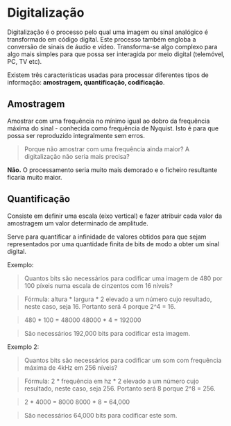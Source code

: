 # Digitalização
Digitalização é o processo pelo qual uma imagem ou sinal analógico é transformado em código digital. Este processo também engloba a conversão de sinais de áudio e vídeo. Transforma-se algo complexo para algo mais simples para que possa ser interagida por meio digital (telemóvel, PC, TV etc).

Existem três características usadas para processar diferentes tipos de informação: **amostragem, quantificação, codificação**.

## Amostragem

Amostrar com uma frequência no mínimo igual ao dobro da frequência máxima do sinal - conhecida como frequência de Nyquist. Isto é para que possa ser reproduzido integralmente sem erros.

> Porque não amostrar com uma frequência ainda maior? A digitalização não seria mais precisa?

**Não.** O processamento seria muito mais demorado e o ficheiro resultante ficaria muito maior.

## Quantificação

Consiste em definir uma escala (eixo vertical) e fazer atribuir cada valor da amostragem um valor determinado de amplitude.

Serve para quantificar a infinidade de valores obtidos para que sejam representados por uma quantidade finita de bits de modo a obter um sinal digital.

Exemplo:


> Quantos bits são necessários para codificar uma imagem de 480 por 100 píxeis numa escala de cinzentos com 16 níveis?

> Fórmula: altura * largura * 2 elevado a um número cujo resultado, neste caso, seja 16. Portanto será 4 porque 2^4 = 16.

> 480 * 100 = 48000
> 48000 * 4 = 192000

>São necessários 192,000 bits para codificar esta imagem.


Exemplo 2:

> Quantos bits são necessários para codificar um som com frequência máxima de 4kHz em 256 níveis?

> Fórmula: 2 * frequência em hz * 2 elevado a um número cujo resultado, neste caso, seja 256. Portanto será 8 porque 2^8 = 256.

> 2 * 4000 = 8000
> 8000 * 8 = 64,000

> São necessários 64,000 bits para codificar este som.